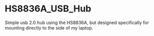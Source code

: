 # HS8836A_USB_Hub
Simple usb 2.0 hub using the HS8836A, but designed specifically for mounting directly to the side of my laptop.
